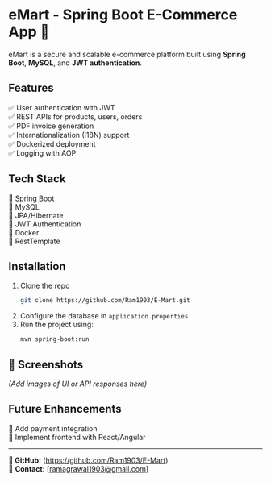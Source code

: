 # eMart - Spring Boot E-Commerce App 🚀

eMart is a secure and scalable e-commerce platform built using **Spring Boot**, **MySQL**, and **JWT authentication**. 

## Features
✅ User authentication with JWT  
✅ REST APIs for products, users, orders  
✅ PDF invoice generation  
✅ Internationalization (I18N) support  
✅ Dockerized deployment  
✅ Logging with AOP  

## Tech Stack  
🔹 Spring Boot  
🔹 MySQL  
🔹 JPA/Hibernate  
🔹 JWT Authentication  
🔹 Docker  
🔹 RestTemplate  

## Installation
1. Clone the repo  
   ```bash
   git clone https://github.com/Ram1903/E-Mart.git
   ```
2. Configure the database in `application.properties`  
3. Run the project using:  
   ```bash
   mvn spring-boot:run
   ```
   
## 📸 Screenshots
*(Add images of UI or API responses here)*

## Future Enhancements  
🚀 Add payment integration  
🚀 Implement frontend with React/Angular  

---
**🔗 GitHub:** (https://github.com/Ram1903/E-Mart)  
📧 **Contact:** [ramagrawal1903@gmail.com]  
